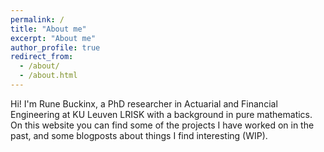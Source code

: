 ```yaml
---
permalink: /
title: "About me"
excerpt: "About me"
author_profile: true
redirect_from: 
  - /about/
  - /about.html
---
```


Hi! I'm Rune Buckinx, a PhD researcher in Actuarial and Financial Engineering at KU Leuven LRISK with a background in pure mathematics.
On this website you can find some of the projects I have worked on in the past, and some blogposts about things I find interesting (WIP).
